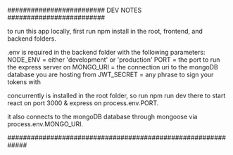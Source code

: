 ######################### DEV NOTES #########################

to run this app locally, first run npm install in the root,
frontend, and backend folders.

.env is required in the backend folder with the following parameters:
NODE_ENV = either 'development' or 'production'
PORT = the port to run the express server on
MONGO_URI = the connection uri to the mongoDB database you are hosting from
JWT_SECRET = any phrase to sign your tokens with

concurrently is installed in the root folder, so run npm run dev
there to start react on port 3000 & express on process.env.PORT.

it also connects to the mongoDB database through mongoose 
via process.env.MONGO_URI.

#############################################################